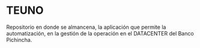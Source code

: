 # TEUNO
Repositorio en donde se almancena, la aplicación que permite la automatización, en la gestión de la operación en el DATACENTER del Banco Pichincha.
